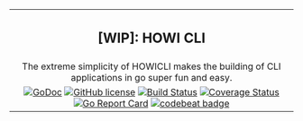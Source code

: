| |
| :---: |
| <h2> [WIP]: HOWI CLI </h2> |
| The extreme simplicity of HOWICLI makes the building of CLI applications in go super fun and easy. |
| [![GoDoc][godoc-img]][godoc-url] [![GitHub license][license-img]][license-url] [![Build Status][travis-ci-img]][travis-ci-url] [![Coverage Status][coverage-img]][coverage-url] [![Go Report Card][go-report-card-img]][go-report-card-link] [![codebeat badge][codebeat-img]][codebeat-link] |

<!-- travis-ci -->
[travis-ci-img]: https://travis-ci.org/okramlabs/howicli.svg?branch=master
[travis-ci-url]: https://travis-ci.org/okramlabs/howicli

<!-- License -->
[license-img]: https://img.shields.io/badge/license-MIT-blue.svg?style=flat-square
[license-url]: https://raw.githubusercontent.com/okramlabs/howicli/master/LICENSE

<!-- godoc -->
[godoc-img]: https://godoc.org/github.com/okramlabs/howicli?status.png
[godoc-url]: https://godoc.org/github.com/okramlabs/howicli

<!-- coverage -->
[coverage-img]: https://coveralls.io/repos/github/okramlabs/howicli/badge.svg?branch=master
[coverage-url]: https://coveralls.io/github/okramlabs/howicli?branch=master

<!-- Go Report Card -->
[go-report-card-img]: https://goreportcard.com/badge/okramlabs/howicli
[go-report-card-link]: https://goreportcard.com/report/github.com/okramlabs/howicli

<!-- codebeat -->
[codebeat-img]: https://codebeat.co/badges/de1d51b0-5ac5-48f3-b96d-5cca76d407be
[codebeat-link]: https://codebeat.co/projects/github-com-okramlabs-howicli-master
